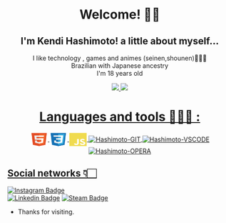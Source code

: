 
<div align="center">
  <p><h1>Welcome! ✌🏻</h1></p>
  <p><h2>I'm Kendi Hashimoto! a little about myself...</h2></p>
</div

<div>
  <p align="center">
    I like technology , games and animes (seinen,shounen)🕵🏻‍♂️<br>
    Brazilian with Japanese ancestry<br>
    I'm 18 years old<br>
 </p>
</div>

<div align="center">
  <a href="https://github.com/Hashimoto1312">
  <img height="160em" src="https://github-readme-stats.vercel.app/api?username=Hashimoto1312&show_icons=true&theme=tokyonight&include_all_commits=true&count_private=true"/>
  <img height="160em" src="https://github-readme-stats.vercel.app/api/top-langs/?username=Hashimoto1312&layout=compact&langs_count=7&theme=tokyonight"/>
</div>

<div align="center">
  <h1>Languages and tools 👨🏻‍💻 : </h1>
  <img align="center" alt="Hashimoto-HTML" height="30" width="40" src="https://raw.githubusercontent.com/devicons/devicon/master/icons/html5/html5-original.svg">
  <img align="center" alt="Hashimoto-CSS" height="30" width="40" src="https://raw.githubusercontent.com/devicons/devicon/master/icons/css3/css3-original.svg">
  <img align="center" alt="Hashimoto-JS" height="30" width="40" src="https://raw.githubusercontent.com/devicons/devicon/master/icons/javascript/javascript-plain.svg">
  <img align="center" alt="Hashimoto-GIT" height="30" width="40" src="https://cdn.jsdelivr.net/gh/devicons/devicon/icons/git/git-original.svg">
  <img align="center" alt="Hashimoto-VSCODE" height="30" width="40" src="https://cdn.jsdelivr.net/gh/devicons/devicon/icons/vscode/vscode-original.svg">
  <img align="center" alt="Hashimoto-OPERA" height="30" width="40" src="https://cdn.jsdelivr.net/gh/devicons/devicon/icons/opera/opera-original.svg">
</div>

## Social networks 👇🏻

[![Instagram Badge](https://img.shields.io/badge/Instagram-E4405F?style=for-the-badge&logo=instagram&logoColor=white&link=https://www.instagram.com/hashimoto01_01/)](https://www.instagram.com/hashimoto01_01/)<br>
[![Linkedin Badge](https://img.shields.io/badge/LinkedIn-0077B5?style=for-the-badge&logo=linkedin&logoColor=white)](https://www.linkedin.com/in/kendi-hashimoto-202359220/)
[![Steam Badge](https://img.shields.io/badge/Steam-000000?style=for-the-badge&logo=steam&logoColor=white)](https://steamcommunity.com/id/Hashimoto1221/)
* Thanks for visiting.
